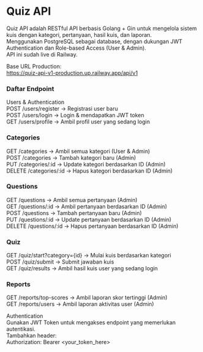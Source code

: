 # Quiz API

Quiz API adalah RESTful API berbasis Golang + Gin untuk mengelola sistem kuis dengan kategori, pertanyaan, hasil kuis, dan laporan.  
Menggunakan PostgreSQL sebagai database, dengan dukungan JWT Authentication dan Role-based Access (User & Admin).  
API ini sudah live di Railway.

Base URL Production:  
https://quiz-api-v1-production.up.railway.app/api/v1

### Daftar Endpoint
Users & Authentication  
POST   /users/register → Registrasi user baru  
POST   /users/login → Login & mendapatkan JWT token  
GET    /users/profile → Ambil profil user yang sedang login  

### Categories  
GET    /categories → Ambil semua kategori (User & Admin)  
POST   /categories → Tambah kategori baru (Admin)  
PUT    /categories/:id → Update kategori berdasarkan ID (Admin)  
DELETE /categories/:id → Hapus kategori berdasarkan ID (Admin)  

### Questions  
GET    /questions → Ambil semua pertanyaan (Admin)  
GET    /questions/:id → Ambil pertanyaan berdasarkan ID (Admin)  
POST   /questions → Tambah pertanyaan baru (Admin)  
PUT    /questions/:id → Update pertanyaan berdasarkan ID (Admin)  
DELETE /questions/:id → Hapus pertanyaan berdasarkan ID (Admin)  

### Quiz  
GET    /quiz/start?category={id} → Mulai kuis berdasarkan kategori  
POST   /quiz/submit → Submit jawaban kuis  
GET    /quiz/results → Ambil hasil kuis user yang sedang login  

### Reports  
GET    /reports/top-scores → Ambil laporan skor tertinggi (Admin)  
GET    /reports/users → Ambil laporan aktivitas user (Admin)  

Authentication  
Gunakan JWT Token untuk mengakses endpoint yang memerlukan autentikasi.  
Tambahkan header:  
Authorization: Bearer <your_token_here>
